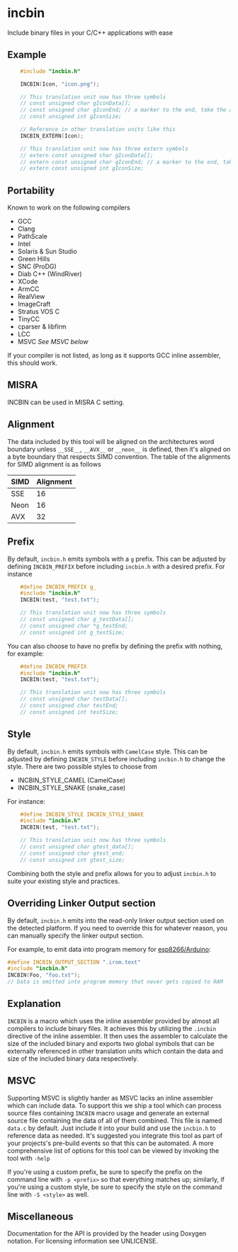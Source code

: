 # incbin

Include binary files in your C/C++ applications with ease

## Example

``` c
    #include "incbin.h"

    INCBIN(Icon, "icon.png");

    // This translation unit now has three symbols
    // const unsigned char gIconData[];
    // const unsigned char gIconEnd; // a marker to the end, take the address to get the ending pointer
    // const unsigned int gIconSize;

    // Reference in other translation units like this
    INCBIN_EXTERN(Icon);

    // This translation unit now has three extern symbols
    // extern const unsigned char gIconData[];
    // extern const unsigned char gIconEnd; // a marker to the end, take the address to get the ending pointer
    // extern const unsigned int gIconSize;
```

## Portability

Known to work on the following compilers

* GCC
* Clang
* PathScale
* Intel
* Solaris & Sun Studio
* Green Hills
* SNC (ProDG)
* Diab C++ (WindRiver)
* XCode
* ArmCC
* RealView
* ImageCraft
* Stratus VOS C
* TinyCC
* cparser & libfirm
* LCC
* MSVC _See MSVC below_

If your compiler is not listed, as long as it supports GCC inline assembler, this
should work.

## MISRA
INCBIN can be used in MISRA C setting.

## Alignment

The data included by this tool will be aligned on the architectures word boundary
unless `__SSE__`, `__AVX__` or `__neon__` is defined, then it's aligned on a byte
boundary that respects SIMD convention. The table of the alignments for SIMD
alignment is as follows

| SIMD | Alignment |
|------|-----------|
| SSE  | 16        |
| Neon | 16        |
| AVX  | 32        |

## Prefix
By default, `incbin.h` emits symbols with a `g` prefix. This can be adjusted by
defining `INCBIN_PREFIX` before including `incbin.h` with a desired prefix. For
instance

``` c
    #define INCBIN_PREFIX g_
    #include "incbin.h"
    INCBIN(test, "test.txt");

    // This translation unit now has three symbols
    // const unsigned char g_testData[];
    // const unsigned char *g_testEnd;
    // const unsigned int g_testSize;
```

You can also choose to have no prefix by defining the prefix with nothing, for example:

``` c
    #define INCBIN_PREFIX
    #include "incbin.h"
    INCBIN(test, "test.txt");

    // This translation unit now has three symbols
    // const unsigned char testData[];
    // const unsigned char testEnd;
    // const unsigned int testSize;
```

## Style
By default, `incbin.h` emits symbols with `CamelCase` style. This can be adjusted
by defining `INCBIN_STYLE` before including `incbin.h` to change the style. There
are two possible styles to choose from

* INCBIN_STYLE_CAMEL (CamelCase)
* INCBIN_STYLE_SNAKE (snake_case)

For instance:

``` c
    #define INCBIN_STYLE INCBIN_STYLE_SNAKE
    #include "incbin.h"
    INCBIN(test, "test.txt");

    // This translation unit now has three symbols
    // const unsigned char gtest_data[];
    // const unsigned char gtest_end;
    // const unsigned int gtest_size;
```

Combining both the style and prefix allows for you to adjust `incbin.h` to suite
your existing style and practices.

## Overriding Linker Output section
By default, `incbin.h` emits into the read-only linker output section used on
the detected platform. If you need to override this for whatever reason, you
can manually specify the linker output section.

For example, to emit data into program memory for
[esp8266/Arduino](github.com/esp8266/Arduino):

``` c
#define INCBIN_OUTPUT_SECTION ".irom.text"
#include "incbin.h"
INCBIN(Foo, "foo.txt");
// Data is emitted into program memory that never gets copied to RAM
```

## Explanation

`INCBIN` is a macro which uses the inline assembler provided by almost all
compilers to include binary files. It achieves this by utilizing the `.incbin`
directive of the inline assembler. It then uses the assembler to calculate the
size of the included binary and exports two global symbols that can be externally
referenced in other translation units which contain the data and size of the
included binary data respectively.

## MSVC

Supporting MSVC is slightly harder as MSVC lacks an inline assembler which can
include data. To support this we ship a tool which can process source files
containing `INCBIN` macro usage and generate an external source file containing
the data of all of them combined. This file is named `data.c` by default.
Just include it into your build and use the `incbin.h` to reference data as
needed. It's suggested you integrate this tool as part of your projects's
pre-build events so that this can be automated. A more comprehensive list of
options for this tool can be viewed by invoking the tool with `-help`

If you're using a custom prefix, be sure to specify the prefix on the command
line with `-p <prefix>` so that everything matches up; similarly, if you're
using a custom style, be sure to specify the style on the command line with
`-S <style>` as well.

## Miscellaneous

Documentation for the API is provided by the header using Doxygen notation.
For licensing information see UNLICENSE.

